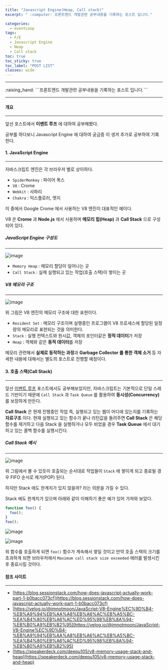 ```yaml
---
title: "Javascript Engine(Heap, Call stack)"
excerpt: " :computer: 프론트엔드 개발관련 공부내용을 기록하는 포스트 입니다."

categories:
  - eventLoop
tags:
  - F/E
  - Javascript Engine
  - Heap
  - Call stack
toc: true
toc_sticky: true
toc_label: "POST LIST"
classes: wide
---
```


<hr>
:raising_hand:  ```프론트엔드 개발관련 공부내용을 기록하는 포스트 입니다.```
<hr>

#### 개요

---

앞선 포스트에서 **이벤트 루프** 에 대하여 공부해봤다. 

공부를 하다보니 Javascript Engine 에 대하여 궁금증 이 생겨 추가로 공부하여 기록한다.

#### 1. JavaScript Engine

---

자바스크립트 엔진은 각 브라우저 별로 상이하다.

- `SpiderMonkey` : 파이어 폭스
- `V8` : Crome
- `Webkit` : 사파리
- `Chakra` : 익스플로러, 엣지

이 중에서 Google Crome 에서 사용하는 V8 엔진이 대표적인 예이다.

V8 은 **Crome** 과 **Node.js** 에서 사용하며 **메모리 힙(Heap)** 과 **Call Stack** 으로 구성되어 있다.

##### JavaScript Engine 구성도

---

![image](https://user-images.githubusercontent.com/56063287/147932418-b248d484-c703-4328-9832-628eae3017f1.png)

- `Memory Heap` : 메모리 할당이 일어나는 곳
- `Call Stack` : 실제 실행되고 있는 작업(호출 스택)이 쌓이는 곳

##### V8 메모리 구조

---

![image](https://user-images.githubusercontent.com/56063287/147935375-7a97ebcf-ef5e-46a9-ad95-670ab6924969.png)

위 그림은 V8 엔진의 메모리 구조에 대한 표현이다.

- `Resident Set` : 메모리 구조이며 실행중인 프로그램이 V8 프로세스에 할당된 일정량의 메모리로 표현되는 것을 의미한다.
- `Stack` : 실행 컨텍스트와 원시값, 객체의 포인터같은 **정적 데이터**가 저장
- `Heap` : 객체와 같은 **동적 데이터**를 저장

메모리 관련해서 **실제로 동작하는 과정**과 **Garbage Collector 를 통한 객체 소거** 등 자세한 내용에 대해서는 별도의 포스트로 진행할 예정이다.

#### 3. 호출 스택(Call Stack)

---

앞선 [이벤트 루프](https://jjou33.github.io/front/eventloop/) 포스트에서도 공부해보았지만, 자바스크립트는 기본적으로 단일 스레드 기반이기 때문에 `Call Stack` 과 `Task Queue` 를 활용하여 **동시성(Concurrency)** 를 보장하게 만든다.

**Call Stack** 은 현재 진행중인 작업 즉, 실행되고 있는 웹이 어디에 있는지를 기록하는 **자료구조** 이다.
현재 실행되고 있는 함수가 끝나 리턴값을 돌려주면 **Call Stack** 은 해당 함수를 제거하고 다음 Stack 을 실행하거나 모두 비었을 경우 **Task Queue** 에서 대기하고 있는 콜백 함수를 실행시킨다.

##### Call Stack 예시

---

![image](https://user-images.githubusercontent.com/56063287/147934114-53a15ae8-d16f-4fea-9e43-d4201a1264f0.png)

위 그림에서 볼 수 있듯이 호출되는 순서대로 작업들이 `Stack` 에 쌓이게 되고 종료될 경우 FIFO 순서로 제거(POP) 된다.

하지만 Stack 에도 한계치가 있지 않을까? 라는 의문을 가질 수 있다.

Stack 에도 한계치가 있으며 아래와 같이 이해하기 좋은 예가 있어 가져와 보았다.

```js
function foo() {
  foo();
}
foo();
```

![image](https://user-images.githubusercontent.com/56063287/147934523-c400c6d8-0330-4749-91f4-f301a6bc4d34.png)

![image](https://user-images.githubusercontent.com/56063287/147934828-d35e23db-c54e-4595-81e2-56172541c18d.png)

위 함수를 호출하게 되면 `foo()` 함수가 계속해서 쌓일 것이고 만약 호출 스택의 크기를 초과하게 되면 브라우저에서 `Maximum call stack size exceeded` 에러를 발생시킨 후 종료시킬 것이다.

#### 참조 사이트

---

- [https://blog.sessionstack.com/how-does-javascript-actually-work-part-1-b0bacc073cf](https://blog.sessionstack.com/how-does-javascript-actually-work-part-1-b0bacc073cf)
- [https://velog.io/@imnotmoon/JavaScript-V8-Engine%EC%9D%B4-%EB%A9%94%EB%AA%A8%EB%A6%AC%EB%A5%BC-%EA%B4%80%EB%A6%AC%ED%95%98%EB%8A%94-%EB%B0%A9%EB%B2%95](https://velog.io/@imnotmoon/JavaScript-V8-Engine%EC%9D%B4-%EB%A9%94%EB%AA%A8%EB%A6%AC%EB%A5%BC-%EA%B4%80%EB%A6%AC%ED%95%98%EB%8A%94-%EB%B0%A9%EB%B2%95)
- [https://speakerdeck.com/deepu105/v8-memory-usage-stack-and-heap](https://speakerdeck.com/deepu105/v8-memory-usage-stack-and-heap)
